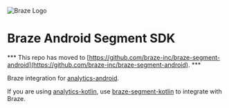 ![Braze Logo](https://github.com/Appboy/appboy-android-sdk/blob/master/braze-logo.png)

Braze Android Segment SDK
==========

*** This repo has moved to [https://github.com/braze-inc/braze-segment-android](https://github.com/braze-inc/braze-segment-android). ***

Braze integration for [analytics-android](https://github.com/segmentio/analytics-android).

If you are using [analytics-kotlin](https://github.com/segmentio/analytics-kotlin), use [braze-segment-kotlin](https://github.com/braze-inc/braze-segment-kotlin) to integrate with Braze.
